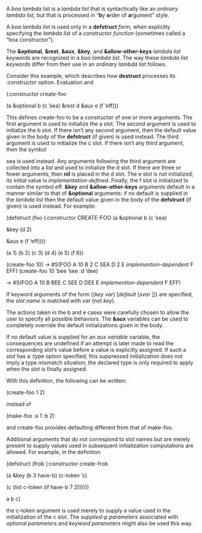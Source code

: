  



A *boa lambda list* is a *lambda list* that is syntactically like an *ordinary lambda list*, but that is processed in “**b**y **o**rder of **a**rgument” style. 



A *boa lambda list* is used only in a **defstruct** *form*, when explicitly specifying the *lambda list* of a constructor *function* (sometimes called a “boa constructor”). 



The **&optional**, **&rest**, **&aux**, **&key**, and **&allow-other-keys** *lambda list keywords* are recognized in a *boa lambda list*. The way these *lambda list keywords* differ from their use in an *ordinary lambda list* follows. 



Consider this example, which describes how **destruct** processes its :constructor option. Evaluation and 











(:constructor create-foo 



(a &optional b (c ’sea) &rest d &aux e (f ’eff))) 



This defines create-foo to be a constructor of one or more arguments. The first argument is used to initialize the a slot. The second argument is used to initialize the b slot. If there isn’t any second argument, then the default value given in the body of the **defstruct** (if given) is used instead. The third argument is used to initialize the c slot. If there isn’t any third argument, then the symbol 



sea is used instead. Any arguments following the third argument are collected into a *list* and used to initialize the d slot. If there are three or fewer arguments, then **nil** is placed in the d slot. The e slot is not initialized; its initial value is *implementation-defined*. Finally, the f slot is initialized to contain the symbol eff. **&key** and **&allow-other-keys** arguments default in a manner similar to that of **&optional** arguments: if no default is supplied in the *lambda list* then the default value given in the body of the **defstruct** (if given) is used instead. For example: 



(defstruct (foo (:constructor CREATE-FOO (a &optional b (c ’sea) 



&key (d 2) 



&aux e (f ’eff)))) 



(a 1) (b 2) (c 3) (d 4) (e 5) (f 6)) 



(create-foo 10) *→* #S(FOO A 10 B 2 C SEA D 2 E *implemention-dependent* F EFF) (create-foo 10 ’bee ’see :d ’dee) 



*→* #S(FOO A 10 B BEE C SEE D DEE E *implemention-dependent* F EFF) 



If keyword arguments of the form ((*key var*) [*default* [*svar* ]]) are specified, the *slot name* is matched with *var* (not *key*). 



The actions taken in the b and e cases were carefully chosen to allow the user to specify all possible behaviors. The **&aux** variables can be used to completely override the default initializations given in the body. 



If no default value is supplied for an *aux variable* variable, the consequences are undefined if an attempt is later made to read the corresponding *slot*’s value before a value is explicitly assigned. If such a *slot* has a :type option specified, this suppressed initialization does not imply a type mismatch situation; the declared type is only required to apply when the *slot* is finally assigned. 



With this definition, the following can be written: 



(create-foo 1 2) 



instead of 



(make-foo :a 1 :b 2) 



and create-foo provides defaulting different from that of make-foo. 



Additional arguments that do not correspond to slot names but are merely present to supply values used in subsequent initialization computations are allowed. For example, in the definition 



(defstruct (frob (:constructor create-frob  







(a &key (b 3 have-b) (c-token ’c) 



(c (list c-token (if have-b 7 2)))))) 



a b c) 



the c-token argument is used merely to supply a value used in the initialization of the c slot. The *supplied-p parameters* associated with *optional parameters* and *keyword parameters* might also be used this way. 



